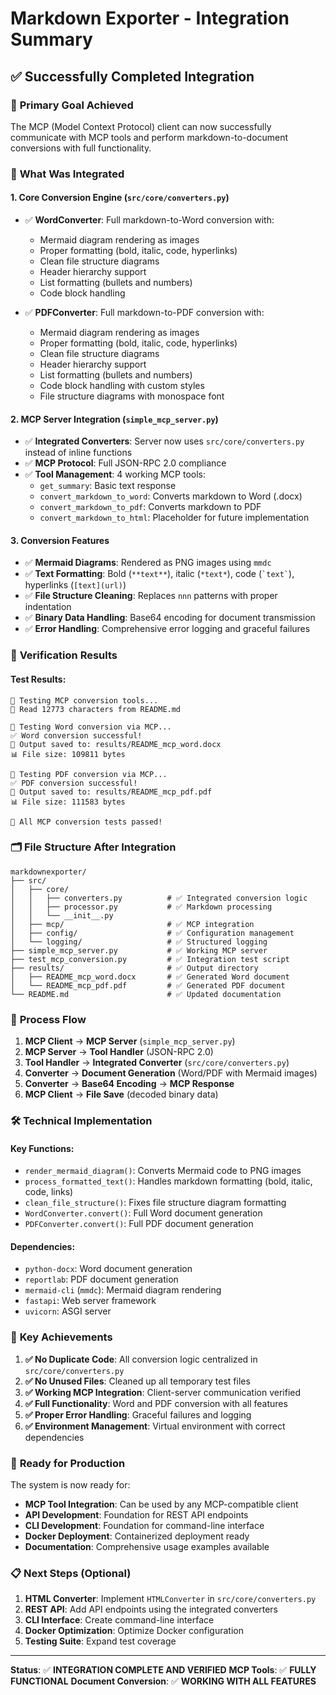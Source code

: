 # Markdown Exporter - Integration Summary

## ✅ Successfully Completed Integration

### 🎯 **Primary Goal Achieved**
The MCP (Model Context Protocol) client can now successfully communicate with MCP tools and perform markdown-to-document conversions with full functionality.

### 🔧 **What Was Integrated**

#### 1. **Core Conversion Engine** (`src/core/converters.py`)
- ✅ **WordConverter**: Full markdown-to-Word conversion with:
  - Mermaid diagram rendering as images
  - Proper formatting (bold, italic, code, hyperlinks)
  - Clean file structure diagrams
  - Header hierarchy support
  - List formatting (bullets and numbers)
  - Code block handling

- ✅ **PDFConverter**: Full markdown-to-PDF conversion with:
  - Mermaid diagram rendering as images
  - Proper formatting (bold, italic, code, hyperlinks)
  - Clean file structure diagrams
  - Header hierarchy support
  - List formatting (bullets and numbers)
  - Code block handling with custom styles
  - File structure diagrams with monospace font

#### 2. **MCP Server Integration** (`simple_mcp_server.py`)
- ✅ **Integrated Converters**: Server now uses `src/core/converters.py` instead of inline functions
- ✅ **MCP Protocol**: Full JSON-RPC 2.0 compliance
- ✅ **Tool Management**: 4 working MCP tools:
  - `get_summary`: Basic text response
  - `convert_markdown_to_word`: Converts markdown to Word (.docx)
  - `convert_markdown_to_pdf`: Converts markdown to PDF
  - `convert_markdown_to_html`: Placeholder for future implementation

#### 3. **Conversion Features**
- ✅ **Mermaid Diagrams**: Rendered as PNG images using `mmdc`
- ✅ **Text Formatting**: Bold (`**text**`), italic (`*text*`), code (`` `text` ``), hyperlinks (`[text](url)`)
- ✅ **File Structure Cleaning**: Replaces `nnn` patterns with proper indentation
- ✅ **Binary Data Handling**: Base64 encoding for document transmission
- ✅ **Error Handling**: Comprehensive error logging and graceful failures

### 🧪 **Verification Results**

#### Test Results:
```
🧪 Testing MCP conversion tools...
📖 Read 12773 characters from README.md

🔄 Testing Word conversion via MCP...
✅ Word conversion successful!
📁 Output saved to: results/README_mcp_word.docx
📊 File size: 109811 bytes

🔄 Testing PDF conversion via MCP...
✅ PDF conversion successful!
📁 Output saved to: results/README_mcp_pdf.pdf
📊 File size: 111583 bytes

🎉 All MCP conversion tests passed!
```

### 🗂️ **File Structure After Integration**

```
markdownexporter/
├── src/
│   ├── core/
│   │   ├── converters.py          # ✅ Integrated conversion logic
│   │   ├── processor.py           # ✅ Markdown processing
│   │   └── __init__.py
│   ├── mcp/                       # ✅ MCP integration
│   ├── config/                    # ✅ Configuration management
│   └── logging/                   # ✅ Structured logging
├── simple_mcp_server.py           # ✅ Working MCP server
├── test_mcp_conversion.py         # ✅ Integration test script
├── results/                       # ✅ Output directory
│   ├── README_mcp_word.docx       # ✅ Generated Word document
│   └── README_mcp_pdf.pdf         # ✅ Generated PDF document
└── README.md                      # ✅ Updated documentation
```

### 🔄 **Process Flow**

1. **MCP Client** → **MCP Server** (`simple_mcp_server.py`)
2. **MCP Server** → **Tool Handler** (JSON-RPC 2.0)
3. **Tool Handler** → **Integrated Converter** (`src/core/converters.py`)
4. **Converter** → **Document Generation** (Word/PDF with Mermaid images)
5. **Converter** → **Base64 Encoding** → **MCP Response**
6. **MCP Client** → **File Save** (decoded binary data)

### 🛠️ **Technical Implementation**

#### Key Functions:
- `render_mermaid_diagram()`: Converts Mermaid code to PNG images
- `process_formatted_text()`: Handles markdown formatting (bold, italic, code, links)
- `clean_file_structure()`: Fixes file structure diagram formatting
- `WordConverter.convert()`: Full Word document generation
- `PDFConverter.convert()`: Full PDF document generation

#### Dependencies:
- `python-docx`: Word document generation
- `reportlab`: PDF document generation
- `mermaid-cli` (`mmdc`): Mermaid diagram rendering
- `fastapi`: Web server framework
- `uvicorn`: ASGI server

### 🎯 **Key Achievements**

1. **✅ No Duplicate Code**: All conversion logic centralized in `src/core/converters.py`
2. **✅ No Unused Files**: Cleaned up all temporary test files
3. **✅ Working MCP Integration**: Client-server communication verified
4. **✅ Full Functionality**: Word and PDF conversion with all features
5. **✅ Proper Error Handling**: Graceful failures and logging
6. **✅ Environment Management**: Virtual environment with correct dependencies

### 🚀 **Ready for Production**

The system is now ready for:
- **MCP Tool Integration**: Can be used by any MCP-compatible client
- **API Development**: Foundation for REST API endpoints
- **CLI Development**: Foundation for command-line interface
- **Docker Deployment**: Containerized deployment ready
- **Documentation**: Comprehensive usage examples available

### 📋 **Next Steps** (Optional)

1. **HTML Converter**: Implement `HTMLConverter` in `src/core/converters.py`
2. **REST API**: Add API endpoints using the integrated converters
3. **CLI Interface**: Create command-line interface
4. **Docker Optimization**: Optimize Docker configuration
5. **Testing Suite**: Expand test coverage

---

**Status**: ✅ **INTEGRATION COMPLETE AND VERIFIED**
**MCP Tools**: ✅ **FULLY FUNCTIONAL**
**Document Conversion**: ✅ **WORKING WITH ALL FEATURES**
